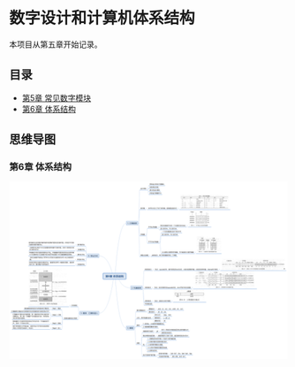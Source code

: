 # 数字设计和计算机体系结构

本项目从第五章开始记录。

## 目录

* [第5章 常见数字模块](./第5章%20常见数字模块)
* [第6章 体系结构](./第6章%20体系结构)

## 思维导图

### 第6章 体系结构


![map6](./../assets/blog_res/README.assets/map6.png)
